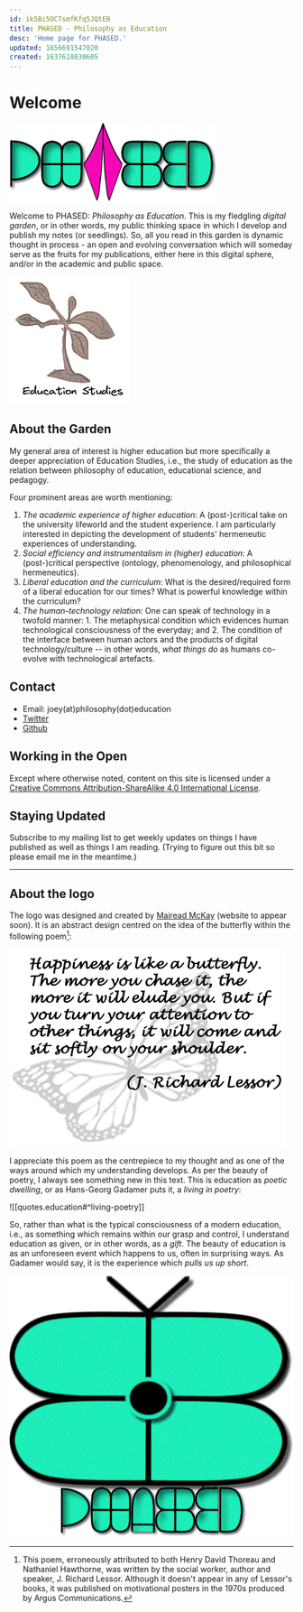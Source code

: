 ```yaml
---
id: ik5Bi5OCTsmfKfq5JQtEB
title: PHASED - Philosophy as Education
desc: 'Home page for PHASED.'
updated: 1656691547020
created: 1637610830605
---
```

# Welcome

![Philosophy as Education](assets/images/logo/PHASED_4.gif)


Welcome to PHASED: _Philosophy as Education_. This is my fledgling _digital garden_, or in other words, my public thinking space in which I develop and publish my notes (or seedlings). So, all you read in this garden is dynamic thought in process - an open and evolving conversation which will someday serve as the fruits for my publications, either here in this digital sphere, and/or in the academic and public space.

![Education Studies](assets/images/edstudies_shootleaves.gif)

## About the Garden
My general area of interest is higher education but more specifically a deeper appreciation of Education Studies, i.e., the study of education as the relation between philosophy of education, educational science, and pedagogy.

Four prominent areas are worth mentioning: 
1. _The academic experience of higher education_: A (post-)critical take on the university lifeworld and the student experience. I am particularly interested in depicting the development of students' hermeneutic experiences of understanding.
2. _Social efficiency and instrumentalism in (higher) education_: A (post-)critical perspective (ontology, phenomenology, and philosophical hermeneutics).
3. _Liberal education and the curriculum_: What is the desired/required form of a liberal education for our times? What is powerful knowledge within the curriculum?
4. _The human-technology relation_: One can speak of technology in a twofold manner: 1. The metaphysical condition which evidences human technological consciousness of the everyday; and 2. The condition of the interface between human actors and the products of digital technology/culture -- in other words, _what things do_ as humans co-evolve with technological artefacts.

## Contact
- Email: joey(at)philosophy(dot)education
- [Twitter](@joeyphased)
- [Github](@joeyphased)

## Working in the Open
Except where otherwise noted, content on this site is licensed under a [Creative Commons Attribution-ShareAlike 4.0 International License](https://creativecommons.org/licenses/by-sa/4.0/).

## Staying Updated
Subscribe to my mailing list to get weekly updates on things I have published as well as things I am reading. (Trying to figure out this bit so please email me in the meantime.)

<hr>

## About the logo

The logo was designed and created by [Mairead McKay](http://maireadmckay.com/) (website to appear soon). It is an abstract design centred on the idea of the butterfly within the following poem[^1]:

![Happiness is like a butterfly](assets/images/HappinessButtefly.png)

I appreciate this poem as the centrepiece to my thought and as one of the ways around which my understanding develops. As per the beauty of poetry, I always see something new in this text. This is education as _poetic dwelling_, or as Hans-Georg Gadamer puts it, a _living in poetry_: 

![[quotes.education#^living-poetry]]

So, rather than what is the typical consciousness of a modern education, i.e., as something which remains within our grasp and control, I understand education as given, or in other words, as a _gift_. The beauty of education is as an unforeseen event which happens to us, often in surprising ways. As Gadamer would say, it is the experience which _pulls us up short_.

![Philosophy as Education](assets/images/logo/PECombined_3.gif)

[^1]: This poem, erroneously attributed to both Henry David Thoreau and Nathaniel Hawthorne, was written by the social worker, author and speaker, J. Richard Lessor. Although it doesn't appear in any of Lessor's books, it was published on motivational posters in the 1970s produced by Argus Communications. 
